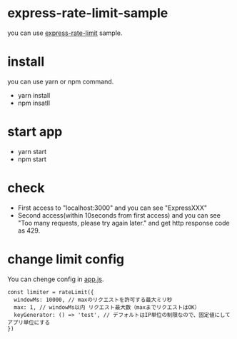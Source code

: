 # express-rate-limit-sample
you can use [express-rate-limit](https://www.npmjs.com/package/express-rate-limit) sample.

# install
you can use yarn or npm command.
* yarn install
* npm insatll

# start app
* yarn start
* npm start

# check
* First access to "localhost:3000" and you can see "ExpressXXX"
* Second access(within 10seconds from first access) and you can see "Too many requests, please try again later." and get http response code as 429.

# change limit config
You can chenge config in [app.js](https://github.com/pirobeem/express-rate-limit-sample/blob/master/app.js).
```
const limiter = rateLimit({
  windowMs: 10000, // maxのリクエストを許可する最大ミリ秒
  max: 1, // windowMs以内 リクエスト最大数（maxまでリクエストはOK）
  keyGenerator: () => 'test', // デフォルトはIP単位の制限なので、固定値にしてアプリ単位にする
})
```

